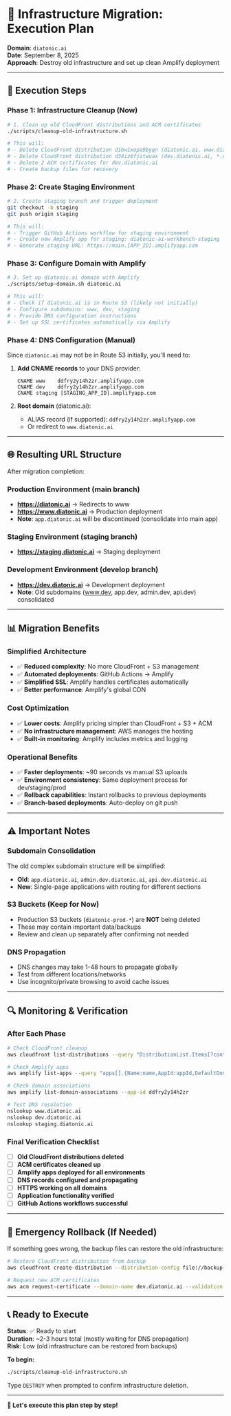 # 🚀 Infrastructure Migration: Execution Plan

**Domain**: `diatonic.ai`  
**Date**: September 8, 2025  
**Approach**: Destroy old infrastructure and set up clean Amplify deployment  

---

## 🎯 **Execution Steps**

### **Phase 1: Infrastructure Cleanup (Now)**
```bash
# 1. Clean up old CloudFront distributions and ACM certificates
./scripts/cleanup-old-infrastructure.sh

# This will:
# - Delete CloudFront distribution d1bw1xopa9byqn (diatonic.ai, www.diatonic.ai, app.diatonic.ai)
# - Delete CloudFront distribution d34iz6fjitwuax (dev.diatonic.ai, *.dev.diatonic.ai)
# - Delete 2 ACM certificates for dev.diatonic.ai
# - Create backup files for recovery
```

### **Phase 2: Create Staging Environment**
```bash
# 2. Create staging branch and trigger deployment
git checkout -b staging
git push origin staging

# This will:
# - Trigger GitHub Actions workflow for staging environment
# - Create new Amplify app for staging: diatonic-ai-workbench-staging
# - Generate staging URL: https://main.[APP_ID].amplifyapp.com
```

### **Phase 3: Configure Domain with Amplify**
```bash
# 3. Set up diatonic.ai domain with Amplify
./scripts/setup-domain.sh diatonic.ai

# This will:
# - Check if diatonic.ai is in Route 53 (likely not initially)
# - Configure subdomains: www, dev, staging
# - Provide DNS configuration instructions
# - Set up SSL certificates automatically via Amplify
```

### **Phase 4: DNS Configuration (Manual)**
Since `diatonic.ai` may not be in Route 53 initially, you'll need to:

1. **Add CNAME records** to your DNS provider:
   ```
   CNAME www    ddfry2y14h2zr.amplifyapp.com
   CNAME dev    ddfry2y14h2zr.amplifyapp.com  
   CNAME staging [STAGING_APP_ID].amplifyapp.com
   ```

2. **Root domain** (diatonic.ai):
   - ALIAS record (if supported): `ddfry2y14h2zr.amplifyapp.com`
   - Or redirect to `www.diatonic.ai`

---

## 🌐 **Resulting URL Structure**

After migration completion:

### **Production Environment (main branch)**
- **https://diatonic.ai** → Redirects to www
- **https://www.diatonic.ai** → Production deployment
- **Note**: `app.diatonic.ai` will be discontinued (consolidate into main app)

### **Staging Environment (staging branch)** 
- **https://staging.diatonic.ai** → Staging deployment

### **Development Environment (develop branch)**
- **https://dev.diatonic.ai** → Development deployment
- **Note**: Old subdomains (www.dev, app.dev, admin.dev, api.dev) consolidated

---

## 📊 **Migration Benefits**

### **Simplified Architecture**
- ✅ **Reduced complexity**: No more CloudFront + S3 management
- ✅ **Automated deployments**: GitHub Actions → Amplify
- ✅ **Simplified SSL**: Amplify handles certificates automatically
- ✅ **Better performance**: Amplify's global CDN

### **Cost Optimization**
- ✅ **Lower costs**: Amplify pricing simpler than CloudFront + S3 + ACM
- ✅ **No infrastructure management**: AWS manages the hosting
- ✅ **Built-in monitoring**: Amplify includes metrics and logging

### **Operational Benefits**
- ✅ **Faster deployments**: ~90 seconds vs manual S3 uploads
- ✅ **Environment consistency**: Same deployment process for dev/staging/prod
- ✅ **Rollback capabilities**: Instant rollbacks to previous deployments
- ✅ **Branch-based deployments**: Auto-deploy on git push

---

## ⚠️ **Important Notes**

### **Subdomain Consolidation**
The old complex subdomain structure will be simplified:
- **Old**: `app.diatonic.ai`, `admin.dev.diatonic.ai`, `api.dev.diatonic.ai`
- **New**: Single-page applications with routing for different sections

### **S3 Buckets (Keep for Now)**
- Production S3 buckets (`diatonic-prod-*`) are **NOT** being deleted
- These may contain important data/backups
- Review and clean up separately after confirming not needed

### **DNS Propagation**
- DNS changes may take 1-48 hours to propagate globally
- Test from different locations/networks
- Use incognito/private browsing to avoid cache issues

---

## 🔍 **Monitoring & Verification**

### **After Each Phase**
```bash
# Check CloudFront cleanup
aws cloudfront list-distributions --query "DistributionList.Items[?contains(Aliases.Items[0], 'diatonic')]"

# Check Amplify apps
aws amplify list-apps --query "apps[].{Name:name,AppId:appId,DefaultDomain:defaultDomain}"

# Check domain associations
aws amplify list-domain-associations --app-id ddfry2y14h2zr

# Test DNS resolution
nslookup www.diatonic.ai
nslookup dev.diatonic.ai
nslookup staging.diatonic.ai
```

### **Final Verification Checklist**
- [ ] **Old CloudFront distributions deleted**
- [ ] **ACM certificates cleaned up**
- [ ] **Amplify apps deployed for all environments**
- [ ] **DNS records configured and propagating**
- [ ] **HTTPS working on all domains**
- [ ] **Application functionality verified**
- [ ] **GitHub Actions workflows successful**

---

## 🚨 **Emergency Rollback (If Needed)**

If something goes wrong, the backup files can restore the old infrastructure:

```bash
# Restore CloudFront distribution from backup
aws cloudfront create-distribution --distribution-config file://backup-cloudfront-production-[TIMESTAMP].json

# Request new ACM certificates
aws acm request-certificate --domain-name dev.diatonic.ai --validation-method DNS
```

---

## 📞 **Ready to Execute**

**Status**: ✅ Ready to start  
**Duration**: ~2-3 hours total (mostly waiting for DNS propagation)  
**Risk**: Low (old infrastructure can be restored from backups)

**To begin:**
```bash
./scripts/cleanup-old-infrastructure.sh
```

Type `DESTROY` when prompted to confirm infrastructure deletion.

---

**🎯 Let's execute this plan step by step!**
